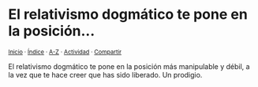 # El relativismo dogmático te pone en la posición...
<sup>[Inicio](https://github.com/jucardus/jucardus.github.io/blob/main/readme.md) · [Índice](https://github.com/jucardus/jucardus.github.io/blob/main/indices/apotegmas.md) · [A-Z](https://github.com/jucardus/jucardus.github.io/blob/main/indices/alfabetico.md) · [Actividad](https://github.com/jucardus/jucardus.github.io/blob/main/indices/actividad.md) · [Compartir](https://x.com/intent/tweet?text=Apotegmas%20-%20El%20relativismo%20dogm%C3%A1tico%20te%20pone%20en%20la%20posici%C3%B3n...%0A%E2%86%92%20https%3A%2F%2Fgithub.com%2Fjucardus%2Frepo%2Fblob%2Fmain%2Fcontenido%2F25%2F04%2F23%2Fel-relativismo-dogmatico-te-pone.md%0A%0A%23aptgms_jucardus%0A%40jucardus)</sup>

El relativismo dogmático te pone en la posición más manipulable y débil, a la vez que te hace creer que has sido liberado. Un prodigio.
